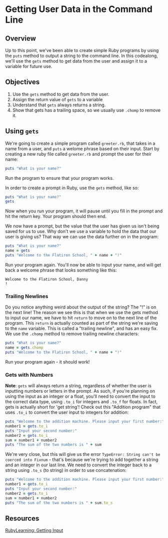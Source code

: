 

# Getting User Data in the Command Line

## Overview

Up to this point, we've been able to create simple Ruby programs by using the `puts` method to output a string to the command line. In this codealong, we'll use the `gets` method to get data from the user and assign it to a variable for future use.

## Objectives

1. Use the `gets` method to get data from the user.
2. Assign the return value of `gets` to a variable
3. Understand that `gets` always returns a string.
3. Show that gets has a trailing space, so we usually use `.chomp` to remove it.

## Using `gets`

We're going to create a simple program called `greeter.rb`, that takes in a name from a user, and `puts` a welome phrase based on their input. Start by creating a new ruby file called `greeter.rb` and prompt the user for their name:

```ruby
puts "What is your name?"
```
Run the program to ensure that your program works.

In order to create a prompt in Ruby, use the `gets` method, like so:

```ruby
puts "What is your name?"
gets
```
Now when you run your program, it will pause until you fill in the prompt and hit the return key. Your program should then end.

We now have a prompt, but the value that the user has given us isn't being saved for us to use. Why don't we use a variable to hold the data that our user is giving us? That way we can use the data further on in the program:

```ruby
puts "What is your name?"
name = gets
puts "Welcome to the Flatiron School, " + name + "!"
```
Run your program again. You'll now be able to input your name, and will get back a welcome phrase that looks something like this:

```
Welcome to the Flatiron School, Danny
!
```
### Trailing Newlines 
Do you notice anything weird about the output of the string? The "!" is on the next line! The reason we see this is that when we use the gets method to input our name, we have to hit `return` to move on to the next line of the program. This `return` is actually counted as part of the string we're saving to the `name` variable. This is called a "trailing newline", and has an easy fix. We use the `.chomp` method to remove trailing newline characters:

```ruby
puts "What is your name?"
name = gets.chomp
puts "Welcome to the Flatiron School, " + name + "!"
```
Run your program again - it should work!


### Gets with Numbers
**Note**: `gets` will always return a string, regardless of whether the user is inputting numbers or letters in the prompt. As such, if you're planning on using the input as an integer or a float, you'll need to convert the input to the correct data type, using `.to_i` for integers and `.to_f` for floats. In fact, gets is actually short for 'get string'! Check out this "Addition program" that uses `.to_i` to convert the user input to integers for addition:

```ruby
puts "Welcome to the addition machine. Please input your first number:"
number1 = gets.to_i
puts "Input your second number:"
number2 = gets.to_i
sum = number1 + number2
puts "The sum of the two numbers is " + sum
``` 
We're very close, but this will give us the error `TypeError: String can't be coerced into Fixnum` - that's because we're trying to add together a string and an integer in our last line. We need to convert the integer back to a string using `.to_s` (to string) in order to use concatenation:

```ruby
puts "Welcome to the addition machine. Please input your first number:"
number1 = gets.to_i
puts "Input your second number:"
number2 = gets.to_i
sum = number1 + number2
puts "The sum of the two numbers is " + sum.to_s
``` 



## Resources
[RubyLearning: Getting Input](http://rubylearning.com/satishtalim/getting_input.html)

